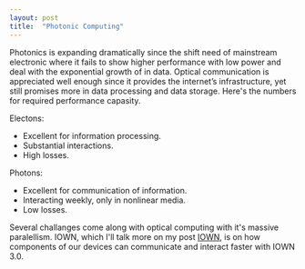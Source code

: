 ```yaml
---
layout: post
title:  "Photonic Computing"
---
```


Photonics is expanding dramatically since the shift need of mainstream electronic where it fails to show higher performance with low power and deal with the exponential growth of in data. Optical communication is appreciated well enough since it provides the internet’s infrastructure, yet still promises more in data processing and data storage. Here's the numbers for required performance capasity.

Electons:

* Excellent for information processing.
* Substantial interactions.
* High losses.

Photons:

* Excellent for communication of information.
* Interacting weekly, only in nonlinear media.
* Low losses.

Several challanges come along with optical computing with it's massive paralellism.
IOWN, which I'll talk more on my post [IOWN][IOWN], is on how components of our devices can communicate and interact faster with IOWN 3.0.



























[IOWN]: https://celineguler.github.io/myblog/2023/08/08/IOWN.html